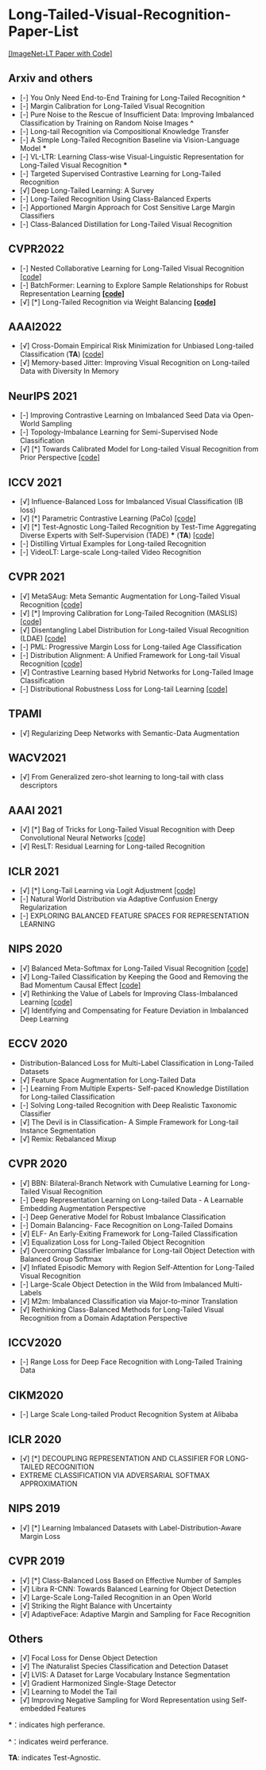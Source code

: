 # Long-Tailed-Visual-Recognition-Paper-List

[[ImageNet-LT Paper with Code]](https://paperswithcode.com/sota/long-tail-learning-on-imagenet-lt?p=parametric-contrastive-learning)


## Arxiv and others
- [-] You Only Need End-to-End Training for Long-Tailed Recognition **\^**
- [-] Margin Calibration for Long-Tailed Visual Recognition 
- [-] Pure Noise to the Rescue of Insufficient Data: Improving Imbalanced Classification by Training on Random Noise Images **\^**
- [-] Long-tail Recognition via Compositional Knowledge Transfer
- [-] A Simple Long-Tailed Recognition Baseline via Vision-Language Model **\***
- [-] VL-LTR: Learning Class-wise Visual-Linguistic Representation for Long-Tailed Visual Recognition **\***
- [-] Targeted Supervised Contrastive Learning for Long-Tailed Recognition
- [√] Deep Long-Tailed Learning: A Survey
- [-] Long-Tailed Recognition Using Class-Balanced Experts
- [-] Apportioned Margin Approach for Cost Sensitive Large Margin Classifiers
- [-] Class-Balanced Distillation for Long-Tailed Visual Recognition

## CVPR2022
- [-] Nested Collaborative Learning for Long-Tailed Visual Recognition [[code]](https://github.com/Bazinga699/NCL)
- [-] BatchFormer: Learning to Explore Sample Relationships for Robust Representation Learning **[[code]](https://github.com/zhihou7/BatchFormer)**
- [√] [*] Long-Tailed Recognition via Weight Balancing **[[code]](https://github.com/ShadeAlsha/LTR-weight-balancing)**

## AAAI2022
- [√] Cross-Domain Empirical Risk Minimization for Unbiased Long-tailed Classification (**TA**) [[code]](https://github.com/BeierZhu/xERM)
- [√] Memory-based Jitter: Improving Visual Recognition on Long-tailed Data with Diversity In Memory

## NeurIPS 2021
- [-] Improving Contrastive Learning on Imbalanced Seed Data via Open-World Sampling
- [-] Topology-Imbalance Learning for Semi-Supervised Node Classification
- [√] [*] Towards Calibrated Model for Long-tailed Visual Recognition from Prior Perspective [[code]](https://github.com/XuZhengzhuo/Prior-LT)

## ICCV 2021
- [√] Influence-Balanced Loss for Imbalanced Visual Classification (IB loss)
- [√] [*] Parametric Contrastive Learning (PaCo) [[code]](https://github.com/dvlab-research/Parametric-Contrastive-Learning)
- [√] [*] Test-Agnostic Long-Tailed Recognition by Test-Time Aggregating Diverse Experts with Self-Supervision (TADE) **\***  (**TA**) [[code]](https://github.com/Vanint/TADE-AgnosticLT)
- [-] Distilling Virtual Examples for Long-tailed Recognition
- [-] VideoLT: Large-scale Long-tailed Video Recognition

## CVPR 2021
- [√] MetaSAug: Meta Semantic Augmentation for Long-Tailed Visual Recognition [[code]](https://github.com/BIT-DA/MetaSAug)
- [√] [*] Improving Calibration for Long-Tailed Recognition (MASLIS) [[code]](https://github.com/dvlab-research/MiSLAS)
- [√] Disentangling Label Distribution for Long-tailed Visual Recognition (LDAE) [[code]](https://github.com/hyperconnect/LADE)
- [-] PML: Progressive Margin Loss for Long-tailed Age Classification
- [-] Distribution Alignment: A Unified Framework for Long-tail Visual Recognition [[code]](https://github.com/Megvii-BaseDetection/DisAlign)
- [√] Contrastive Learning based Hybrid Networks for Long-Tailed Image Classification
- [-] Distributional Robustness Loss for Long-tail Learning [[code]](https://github.com/dvirsamuel/DRO-LT)

## TPAMI
- [√] Regularizing Deep Networks with Semantic-Data Augmentation

## WACV2021
- [√] From Generalized zero-shot learning to long-tail with class descriptors

## AAAI 2021
- [√] [*] Bag of Tricks for Long-Tailed Visual Recognition with Deep Convolutional Neural Networks [[code]](https://github.com/zhangyongshun/BagofTricks-LT)
- [√] ResLT: Residual Learning for Long-tailed Recognition

## ICLR 2021
- [√] [*] Long-Tail Learning via Logit Adjustment [[code]](https://github.com/google-research/google-research/tree/master/logit_adjustment)
- [-] Natural World Distribution via Adaptive Confusion Energy Regularization
- [-] EXPLORING BALANCED FEATURE SPACES FOR REPRESENTATION LEARNING

## NIPS 2020
- [√] Balanced Meta-Softmax for Long-Tailed Visual Recognition [[code]](https://github.com/jiawei-ren/BalancedMetaSoftmax)
- [√] Long-Tailed Classification by Keeping the Good and Removing the Bad Momentum Causal Effect [[code]](https://github.com/KaihuaTang/Long-Tailed-Recognition.pytorch)
- [√] Rethinking the Value of Labels for Improving Class-Imbalanced Learning [[code]](https://github.com/YyzHarry/imbalanced-semi-self)
- [√] Identifying and Compensating for Feature Deviation in Imbalanced Deep Learning

## ECCV 2020
- Distribution-Balanced Loss for Multi-Label Classification in Long-Tailed Datasets
- [√] Feature Space Augmentation for Long-Tailed Data
- [-] Learning From Multiple Experts- Self-paced Knowledge Distillation for Long-tailed Classification
- [-] Solving Long-tailed Recognition with Deep Realistic Taxonomic Classifier
- [√] The Devil is in Classification- A Simple Framework for Long-tail Instance Segmentation
- [√] Remix: Rebalanced Mixup


## CVPR 2020
- [√] BBN: Bilateral-Branch Network with Cumulative Learning for Long-Tailed Visual Recognition
- [-] Deep Representation Learning on Long-tailed Data - A Learnable Embedding Augmentation Perspective
- [-] Deep Generative Model for Robust Imbalance Classification
- [-] Domain Balancing- Face Recognition on Long-Tailed Domains
- [√] ELF- An Early-Exiting Framework for Long-Tailed Classification
- [√] Equalization Loss for Long-Tailed Object Recognition
- [√] Overcoming Classifier Imbalance for Long-tail Object Detection with Balanced Group Softmax
- [√] Inflated Episodic Memory with Region Self-Attention for Long-Tailed Visual Recognition
- [-] Large-Scale Object Detection in the Wild from Imbalanced Multi-Labels
- [√] M2m: Imbalanced Classification via Major-to-minor Translation
- [√] Rethinking Class-Balanced Methods for Long-Tailed Visual Recognition from a Domain Adaptation Perspective

## ICCV2020
- [-] Range Loss for Deep Face Recognition with Long-Tailed Training Data

## CIKM2020
- [-] Large Scale Long-tailed Product Recognition System at Alibaba

## ICLR 2020
- [√] [*] DECOUPLING REPRESENTATION AND CLASSIFIER FOR LONG-TAILED RECOGNITION
- EXTREME CLASSIFICATION VIA ADVERSARIAL SOFTMAX APPROXIMATION

## NIPS 2019
- [√] [*] Learning Imbalanced Datasets with Label-Distribution-Aware Margin Loss

## CVPR 2019
- [√] [*] Class-Balanced Loss Based on Effective Number of Samples
- [√] Libra R-CNN: Towards Balanced Learning for Object Detection
- [√] Large-Scale Long-Tailed Recognition in an Open World
- [√] Striking the Right Balance with Uncertainty
- [√] AdaptiveFace: Adaptive Margin and Sampling for Face Recognition

## Others
- [√] Focal Loss for Dense Object Detection
- [√] The iNaturalist Species Classification and Detection Dataset
- [√] LVIS: A Dataset for Large Vocabulary Instance Segmentation
- [√] Gradient Harmonized Single-Stage Detector
- [√] Learning to Model the Tail
- [√] Improving Negative Sampling for Word Representation using Self-embedded Features


**\***：indicates high perferance. 

**\^**：indicates weird perferance. 

**TA**: indicates Test-Agnostic. 
